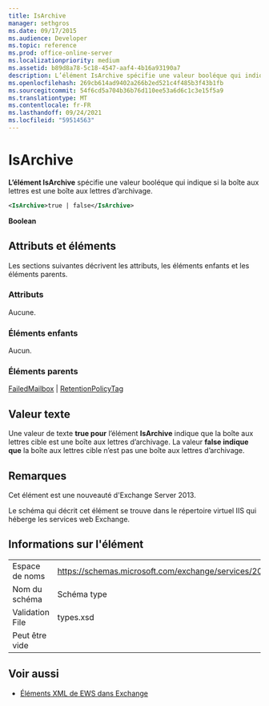 ```yaml
---
title: IsArchive
manager: sethgros
ms.date: 09/17/2015
ms.audience: Developer
ms.topic: reference
ms.prod: office-online-server
ms.localizationpriority: medium
ms.assetid: b89d8a78-5c18-4547-aaf4-4b16a93190a7
description: L’élément IsArchive spécifie une valeur booléque qui indique si la boîte aux lettres est une boîte aux lettres d’archivage.
ms.openlocfilehash: 269cb614ad9402a266b2ed521c4f485b3f43b1fb
ms.sourcegitcommit: 54f6cd5a704b36b76d110ee53a6d6c1c3e15f5a9
ms.translationtype: MT
ms.contentlocale: fr-FR
ms.lasthandoff: 09/24/2021
ms.locfileid: "59514563"
---
```

# <a name="isarchive"></a>IsArchive

**L’élément IsArchive** spécifie une valeur booléque qui indique si la boîte aux lettres est une boîte aux lettres d’archivage. 
  
```XML
<IsArchive>true | false</IsArchive>
```

 **Boolean**
## <a name="attributes-and-elements"></a>Attributs et éléments

Les sections suivantes décrivent les attributs, les éléments enfants et les éléments parents.
  
### <a name="attributes"></a>Attributs

Aucune.
  
### <a name="child-elements"></a>Éléments enfants

Aucun.
  
### <a name="parent-elements"></a>Éléments parents

[FailedMailbox](failedmailbox.md)  |  [RetentionPolicyTag](retentionpolicytag.md)
  
## <a name="text-value"></a>Valeur texte

Une valeur de texte **true pour** l’élément **IsArchive** indique que la boîte aux lettres cible est une boîte aux lettres d’archivage. La valeur **false indique que** la boîte aux lettres cible n’est pas une boîte aux lettres d’archivage. 
  
## <a name="remarks"></a>Remarques

Cet élément est une nouveauté d'Exchange Server 2013.
  
Le schéma qui décrit cet élément se trouve dans le répertoire virtuel IIS qui héberge les services web Exchange.
  
## <a name="element-information"></a>Informations sur l'élément

|||
|:-----|:-----|
|Espace de noms  <br/> |https://schemas.microsoft.com/exchange/services/2006/types  <br/> |
|Nom du schéma  <br/> |Schéma type  <br/> |
|Validation File  <br/> |types.xsd  <br/> |
|Peut être vide  <br/> ||
   
## <a name="see-also"></a>Voir aussi



- [Éléments XML de EWS dans Exchange](ews-xml-elements-in-exchange.md)

